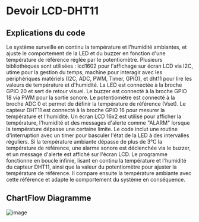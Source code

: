 # Devoir LCD-DHT11

## Explications du code 
Le système surveille en continu la température et l'humidité ambiantes, et ajuste le comportement de la LED et du buzzer en fonction d'une température de référence réglée par le potentiomètre. Plusieurs bibliothèques sont utilisées : lcd1602 pour l'affichage sur écran LCD via I2C, utime pour la gestion du temps, machine pour interagir avec les périphériques matériels (I2C, ADC, PWM, Timer, GPIO), et dht11 pour lire les valeurs de température et d'humidité. La LED est connectée à la broche GPIO 20 et sert de retour visuel. Le buzzer est connecté à la broche GPIO 18 via PWM pour la sortie sonore. Le potentiomètre est connecté à la broche ADC 0 et permet de définir la température de référence (Vset). Le capteur DHT11 est connecté à la broche GPIO 16 pour mesurer la température et l'humidité. 
Un écran LCD 16x2 est utilisé pour afficher la température, l'humidité et des messages d'alerte comme "ALARM" lorsque la température dépasse une certaine limite. 
Le code inclut une routine d'interruption avec un timer pour basculer l'état de la LED à des intervalles réguliers. Si la température ambiante dépasse de plus de 3°C la température de référence, une alarme sonore est déclenchée via le buzzer, et un message d'alerte est affiché sur l'écran LCD. Le programme fonctionne en boucle infinie, lisant en continu la température et l'humidité du capteur DHT11, ainsi que la valeur du potentiomètre pour ajuster la température de référence. 
Il compare ensuite la température ambiante avec cette référence et adapte le comportement du système en conséquence.


## ChartFlow Diagramme
![image](https://github.com/user-attachments/assets/5e6725c6-cd55-4284-8f87-3d19dff9bb39)
